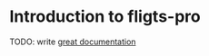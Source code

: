 # Introduction to fligts-pro

TODO: write [great documentation](http://jacobian.org/writing/what-to-write/)
